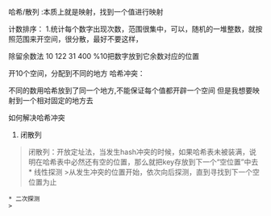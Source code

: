 哈希/散列
:本质上就是映射，找到一个值进行映射

计数排序：
1.统计每个数字出现次数，范围很集中，可以，随机的一堆整数，就按照范围来开空间，很分散，最好不要这样，


除留余数法
10 122 31 400
%10把数字放到它余数对应的位置

开10个空间，分配到不同的地方
哈希冲突：

不同的数用哈希放到了同一个地方,不能保证每个值都开辟一个空间
但是我想要映射到一个相对固定的地方去

如何解决哈希冲突
1. 闭散列
>闭散列：开放定址法，当发生hash冲突的时候，如果哈希表未被装满，说明在哈希表中必然还有空的位置，那么就把key存放到下一个“空位置”中去
    * 线性探测
    >从发生冲突的位置开始，依次向后探测，直到寻找到下一个空位置为止

    * 二次探测
    >
